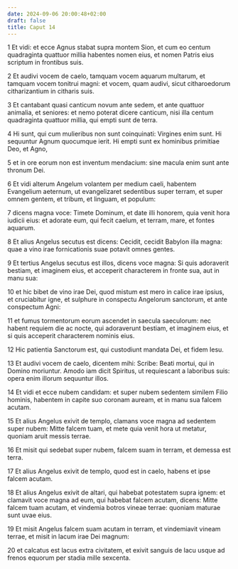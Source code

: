 ```yaml
---
date: 2024-09-06 20:00:48+02:00
draft: false
title: Caput 14
---
```





1 Et vidi: et ecce Agnus stabat supra montem Sion, et cum eo centum quadraginta quattuor millia habentes nomen eius, et nomen Patris eius scriptum in frontibus suis.

2 Et audivi vocem de caelo, tamquam vocem aquarum multarum, et tamquam vocem tonitrui magni: et vocem, quam audivi, sicut citharoedorum citharizantium in citharis suis.

3 Et cantabant quasi canticum novum ante sedem, et ante quattuor animalia, et seniores: et nemo poterat dicere canticum, nisi illa centum quadraginta quattuor millia, qui empti sunt de terra.

4 Hi sunt, qui cum mulieribus non sunt coinquinati: Virgines enim sunt. Hi sequuntur Agnum quocumque ierit. Hi empti sunt ex hominibus primitiae Deo, et Agno,

5 et in ore eorum non est inventum mendacium: sine macula enim sunt ante thronum Dei.

6 Et vidi alterum Angelum volantem per medium caeli, habentem Evangelium aeternum, ut evangelizaret sedentibus super terram, et super omnem gentem, et tribum, et linguam, et populum:

7 dicens magna voce: Timete Dominum, et date illi honorem, quia venit hora iudicii eius: et adorate eum, qui fecit caelum, et terram, mare, et fontes aquarum.

8 Et alius Angelus secutus est dicens: Cecidit, cecidit Babylon illa magna: quae a vino irae fornicationis suae potavit omnes gentes.

9 Et tertius Angelus secutus est illos, dicens voce magna: Si quis adoraverit bestiam, et imaginem eius, et acceperit characterem in fronte sua, aut in manu sua:

10 et hic bibet de vino irae Dei, quod mistum est mero in calice irae ipsius, et cruciabitur igne, et sulphure in conspectu Angelorum sanctorum, et ante conspectum Agni:

11 et fumus tormentorum eorum ascendet in saecula saeculorum: nec habent requiem die ac nocte, qui adoraverunt bestiam, et imaginem eius, et si quis acceperit characterem nominis eius.

12 Hic patientia Sanctorum est, qui custodiunt mandata Dei, et fidem Iesu.

13 Et audivi vocem de caelo, dicentem mihi: Scribe: Beati mortui, qui in Domino moriuntur. Amodo iam dicit Spiritus, ut requiescant a laboribus suis: opera enim illorum sequuntur illos.

14 Et vidi et ecce nubem candidam: et super nubem sedentem similem Filio hominis, habentem in capite suo coronam auream, et in manu sua falcem acutam.

15 Et alius Angelus exivit de templo, clamans voce magna ad sedentem super nubem: Mitte falcem tuam, et mete quia venit hora ut metatur, quoniam aruit messis terrae.

16 Et misit qui sedebat super nubem, falcem suam in terram, et demessa est terra.

17 Et alius Angelus exivit de templo, quod est in caelo, habens et ipse falcem acutam.

18 Et alius Angelus exivit de altari, qui habebat potestatem supra ignem: et clamavit voce magna ad eum, qui habebat falcem acutam, dicens: Mitte falcem tuam acutam, et vindemia botros vineae terrae: quoniam maturae sunt uvae eius.

19 Et misit Angelus falcem suam acutam in terram, et vindemiavit vineam terrae, et misit in lacum irae Dei magnum:

20 et calcatus est lacus extra civitatem, et exivit sanguis de lacu usque ad frenos equorum per stadia mille sexcenta.

